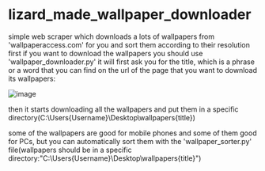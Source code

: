 # lizard_made_wallpaper_downloader
simple web scraper which downloads a lots of wallpapers from 'wallpaperaccess.com' for you and sort them according to their resolution
first if you want to download the wallpapers you should use 'wallpaper_downloader.py'
it will first ask you for the title, which is a phrase or a word that you can find on the url of the page that you want to download its wallpapers:


![image](https://user-images.githubusercontent.com/72849089/113472141-30c1ef80-9476-11eb-92c8-6a2e86193857.png)


then it starts downloading all the wallpapers and put them in a specific directory(C:\Users\{Username}\Desktop\wallpapers\{title})

some of the wallpapers are good for mobile phones and some of them good for PCs, but you can automatically sort them with the 'wallpaper_sorter.py' file(wallpapers should be in a specific directory:"C:\Users\{Username}\Desktop\wallpapers\{title}")
